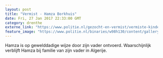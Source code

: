 ```yaml
---
layout: post
title: "Vermist - Hamza Borkhuis"
date: Fri, 27 Jan 2017 22:33:00 GMT
category: drenthe
externe_link: "https://www.politie.nl/gezocht-en-vermist/vermiste-kinderen/1999/juli/11-hamza-borkhuis.html"
feature_image: "https://www.politie.nl/binaries/w98h130/content/gallery/politie/vermist/vermiste-kinderen/1999/juli/hamza-borkhuis.jpg"
---
```


Hamza is op gewelddadige wijze door zijn vader ontvoerd. Waarschijnlijk verblijft Hamza bij familie van zijn vader in Algerije.
